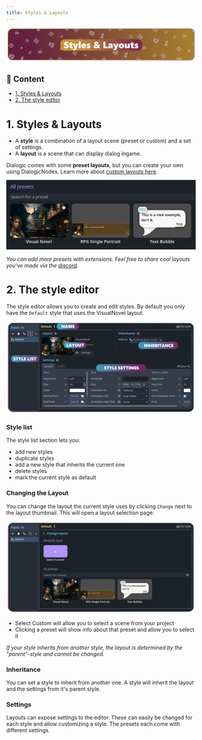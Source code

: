 ```yaml
---
title: Styles & Layouts
---
```


![header_style-editor](/media/headers/styles_and_layouts.png)

## 📜 Content

- [1. Styles & Layouts](#1-styles--layouts)
- [2. The style editor](#2-the-style-editor)

# 1. Styles & Layouts

- A **style** is a combination of a layout scene (preset or custom) and a set of settings. 
- A **layout** is a scene that can display dialog ingame.

Dialogic comes with some **preset layouts**, but you can create your own using DialogicNodes. Learn more about [custom layouts here](/documentation/dialogic-nodes).

![layout_presets](/media/layout_presets.png)

*You can add more presets with extensions. Feel free to share cool layouts you've made via the [discord](https://discord.gg/2hHQzkf2pX).*

# 2. The style editor

The style editor allows you to create and edit styles. By default you only have the `Default` style that uses the VisualNovel layout.

<img src="/media/style_editor.png" width="600"/>

### Style list

The style list section lets you:

- add new styles
- duplicate styles
- add a new style that inherits the current one
- delete styles
- mark the current style as default

### Changing the Layout

You can change the layout the current style uses by clicking `Change` next to the layout thumbnail. This will open a layout selection page:

<img src="/media/style_editor_layout_selection.png" width="600"/>

- Select Custom will allow you to select a scene from your project
- Clicking a preset will show info about that preset and allow you to select it

*If your style inherits from another style, the layout is determined by the "parent"-style and cannot be changed.*

### Inheritance

You can set a style to inherit from another one. A style will inherit the layout and the settings from it's parent style.

### Settings

Layouts can expose settings to the editor. These can easily be changed for each style and allow customizing a style. The presets each come with different settings.
